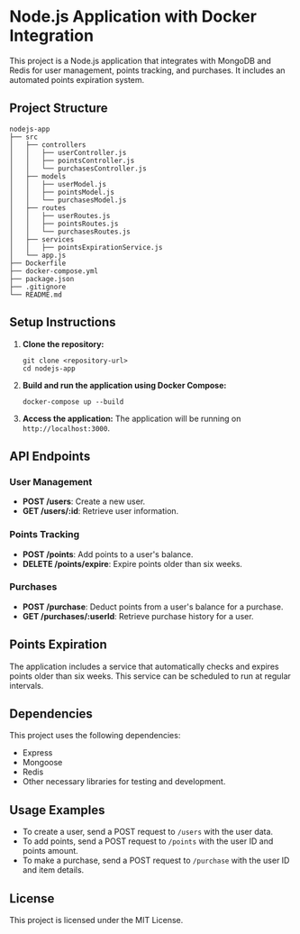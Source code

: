# Node.js Application with Docker Integration

This project is a Node.js application that integrates with MongoDB and Redis for user management, points tracking, and purchases. It includes an automated points expiration system.

## Project Structure

```
nodejs-app
├── src
│   ├── controllers
│   │   ├── userController.js
│   │   ├── pointsController.js
│   │   └── purchasesController.js
│   ├── models
│   │   ├── userModel.js
│   │   ├── pointsModel.js
│   │   └── purchasesModel.js
│   ├── routes
│   │   ├── userRoutes.js
│   │   ├── pointsRoutes.js
│   │   └── purchasesRoutes.js
│   ├── services
│   │   ├── pointsExpirationService.js
│   └── app.js
├── Dockerfile
├── docker-compose.yml
├── package.json
├── .gitignore
└── README.md
```

## Setup Instructions

1. **Clone the repository:**
   ```
   git clone <repository-url>
   cd nodejs-app
   ```

2. **Build and run the application using Docker Compose:**
   ```
   docker-compose up --build
   ```

3. **Access the application:**
   The application will be running on `http://localhost:3000`.

## API Endpoints

### User Management
- **POST /users**: Create a new user.
- **GET /users/:id**: Retrieve user information.

### Points Tracking
- **POST /points**: Add points to a user's balance.
- **DELETE /points/expire**: Expire points older than six weeks.

### Purchases
- **POST /purchase**: Deduct points from a user's balance for a purchase.
- **GET /purchases/:userId**: Retrieve purchase history for a user.

## Points Expiration
The application includes a service that automatically checks and expires points older than six weeks. This service can be scheduled to run at regular intervals.

## Dependencies
This project uses the following dependencies:
- Express
- Mongoose
- Redis
- Other necessary libraries for testing and development.

## Usage Examples
- To create a user, send a POST request to `/users` with the user data.
- To add points, send a POST request to `/points` with the user ID and points amount.
- To make a purchase, send a POST request to `/purchase` with the user ID and item details.

## License
This project is licensed under the MIT License.